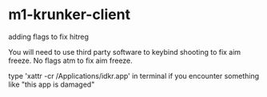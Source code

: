 # m1-krunker-client
adding flags to fix hitreg

You will need to use third party software to keybind shooting to fix aim freeze. No flags atm to fix aim freeze.

type 'xattr -cr /Applications/idkr.app' in terminal if you encounter something like "this app is damaged"
